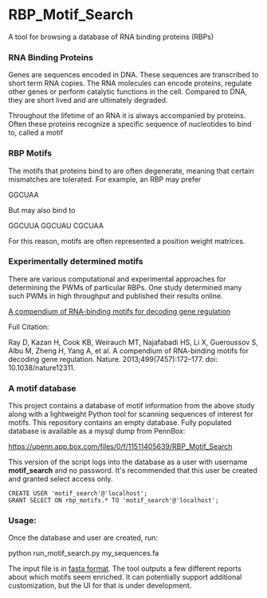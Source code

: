 # RBP_Motif_Search

A tool for browsing a database of RNA binding proteins (RBPs)

### RNA Binding Proteins

Genes are sequences encoded in DNA. These sequences are transcribed to short term RNA copies. The RNA molecules can encode proteins, regulate other genes or perform catalytic functions in the cell. Compared to DNA, they are short lived and are ultimately degraded.

Throughout the lifetime of an RNA it is always accompanied by proteins. Often these proteins recognize a specific sequence of nucleotides to bind to, called a motif

### RBP Motifs

The motifs that proteins bind to are often degenerate, meaning that certain mismatches are tolerated. For example, an RBP may prefer

GGCUAA

But may also bind to 

GGCUUA
GGCUAU
CGCUAA

For this reason, motifs are often represented a position weight matrices.

### Experimentally determined motifs

There are various computational and experimental approaches for determining the PWMs of particular RBPs. One study determined many such PWMs in high throughput and published their results online.

[A compendium of RNA-binding motifs for decoding gene regulation](https://www.ncbi.nlm.nih.gov/pubmed/23846655)

Full Citation:

Ray D, Kazan H, Cook KB, Weirauch MT, Najafabadi HS, Li X, Gueroussov S, Albu M, Zheng H, Yang A, et al. A compendium of RNA-binding motifs for decoding gene regulation. Nature. 2013;499(7457):172–177. doi: 10.1038/nature12311.


### A motif database

This project contains a database of motif information from the above study along with a lightweight Python tool for scanning sequences of interest for motifs. This repository contains an empty database. Fully populated database is available as a mysql dump from PennBox:

https://upenn.app.box.com/files/0/f/11511405639/RBP_Motif_Search

This version of the script logs into the database as a user with username **motif_search** and no password. It's recommended that this user be created and granted select access only.

```
CREATE USER 'motif_search'@'localhost';
GRANT SELECT ON rbp_motifs.* TO 'motif_search'@'localhost';
```


### Usage:

Once the database and user are created, run:

python run_motif_search.py my_sequences.fa

The input file is in [fasta format](run_motif_search.py). The tool outputs a few different reports about which motifs seem enriched. It can potentially support additional customization, but the UI for that is under development.










